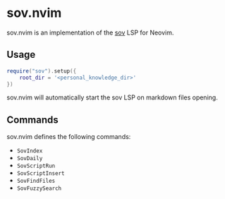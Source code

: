 # sov.nvim

sov.nvim is an implementation of the [sov](https://github.com/SilentVoid13/sov) LSP for Neovim.

## Usage

```lua
require("sov").setup({
    root_dir = '<personal_knowledge_dir>'
})
```

sov.nvim will automatically start the sov LSP on markdown files opening.

## Commands

sov.nvim defines the following commands:
- `SovIndex`
- `SovDaily`
- `SovScriptRun`
- `SovScriptInsert`
- `SovFindFiles`
- `SovFuzzySearch`
